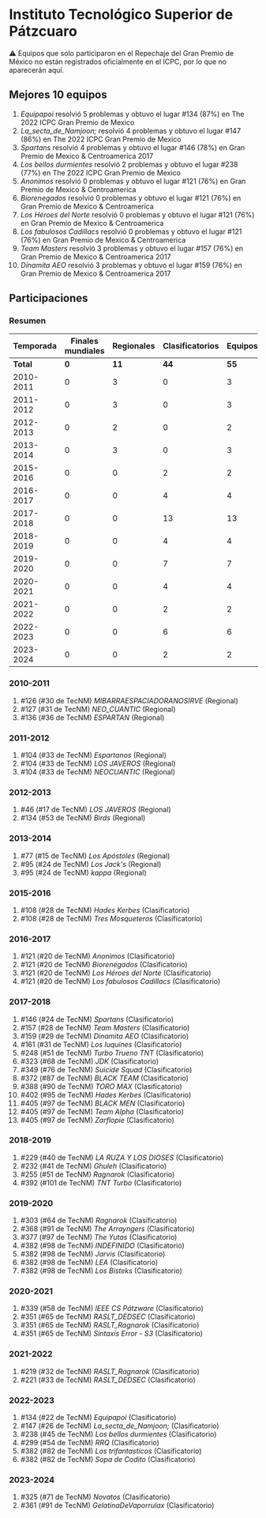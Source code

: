 ---
---

# Instituto Tecnológico Superior de Pátzcuaro

:warning: Equipos que solo participaron en el Repechaje del Gran Premio de México no están registrados oficialmente en el ICPC, por lo que no aparecerán aquí.

## Mejores 10 equipos

1. _Equipapoi_ resolvió 5 problemas y obtuvo el lugar #134 (87%) en The 2022 ICPC Gran Premio de Mexico
1. _La_secta_de_Namjoon;_ resolvió 4 problemas y obtuvo el lugar #147 (86%) en The 2022 ICPC Gran Premio de Mexico
1. _Spartans_ resolvió 4 problemas y obtuvo el lugar #146 (78%) en Gran Premio de Mexico & Centroamerica 2017
1. _Los bellos durmientes_ resolvió 2 problemas y obtuvo el lugar #238 (77%) en The 2022 ICPC Gran Premio de Mexico
1. _Anonimos_ resolvió 0 problemas y obtuvo el lugar #121 (76%) en Gran Premio de Mexico & Centroamerica
1. _Biorenegados_ resolvió 0 problemas y obtuvo el lugar #121 (76%) en Gran Premio de Mexico & Centroamerica
1. _Los Héroes del Norte_ resolvió 0 problemas y obtuvo el lugar #121 (76%) en Gran Premio de Mexico & Centroamerica
1. _Los fabulosos Cadillacs_ resolvió 0 problemas y obtuvo el lugar #121 (76%) en Gran Premio de Mexico & Centroamerica
1. _Team Masters_ resolvió 3 problemas y obtuvo el lugar #157 (76%) en Gran Premio de Mexico & Centroamerica 2017
1. _Dinamita AEO_ resolvió 3 problemas y obtuvo el lugar #159 (76%) en Gran Premio de Mexico & Centroamerica 2017

## Participaciones

### Resumen

| Temporada | Finales mundiales | Regionales | Clasificatorios | Equipos |
| --- | --- | --- | --- | --- |
| **Total** | **0** | **11** | **44** | **55** |
| 2010-2011 | 0 | 3 | 0 | 3 |
| 2011-2012 | 0 | 3 | 0 | 3 |
| 2012-2013 | 0 | 2 | 0 | 2 |
| 2013-2014 | 0 | 3 | 0 | 3 |
| 2015-2016 | 0 | 0 | 2 | 2 |
| 2016-2017 | 0 | 0 | 4 | 4 |
| 2017-2018 | 0 | 0 | 13 | 13 |
| 2018-2019 | 0 | 0 | 4 | 4 |
| 2019-2020 | 0 | 0 | 7 | 7 |
| 2020-2021 | 0 | 0 | 4 | 4 |
| 2021-2022 | 0 | 0 | 2 | 2 |
| 2022-2023 | 0 | 0 | 6 | 6 |
| 2023-2024 | 0 | 0 | 2 | 2 |

### 2010-2011

1. #126 (#30 de TecNM) _MIBARRAESPACIADORANOSIRVE_ (Regional)
1. #127 (#31 de TecNM) _NEO_CUANTIC_ (Regional)
1. #136 (#36 de TecNM) _ESPARTAN_ (Regional)

### 2011-2012

1. #104 (#33 de TecNM) _Espartanos_ (Regional)
1. #104 (#33 de TecNM) _LOS JAVEROS_ (Regional)
1. #104 (#33 de TecNM) _NEOCUANTIC_ (Regional)

### 2012-2013

1. #46 (#17 de TecNM) _LOS JAVEROS_ (Regional)
1. #134 (#53 de TecNM) _Birds_ (Regional)

### 2013-2014

1. #77 (#15 de TecNM) _Los Apóstoles_ (Regional)
1. #95 (#24 de TecNM) _Los Jack's_ (Regional)
1. #95 (#24 de TecNM) _kappa_ (Regional)

### 2015-2016

1. #108 (#28 de TecNM) _Hades Kerbes_ (Clasificatorio)
1. #108 (#28 de TecNM) _Tres Mosqueteros_ (Clasificatorio)

### 2016-2017

1. #121 (#20 de TecNM) _Anonimos_ (Clasificatorio)
1. #121 (#20 de TecNM) _Biorenegados_ (Clasificatorio)
1. #121 (#20 de TecNM) _Los Héroes del Norte_ (Clasificatorio)
1. #121 (#20 de TecNM) _Los fabulosos Cadillacs_ (Clasificatorio)

### 2017-2018

1. #146 (#24 de TecNM) _Spartans_ (Clasificatorio)
1. #157 (#28 de TecNM) _Team Masters_ (Clasificatorio)
1. #159 (#29 de TecNM) _Dinamita AEO_ (Clasificatorio)
1. #161 (#31 de TecNM) _Los luquines_ (Clasificatorio)
1. #248 (#51 de TecNM) _Turbo Trueno TNT_ (Clasificatorio)
1. #323 (#68 de TecNM) _JDK_ (Clasificatorio)
1. #349 (#76 de TecNM) _Suicide Squad_ (Clasificatorio)
1. #372 (#87 de TecNM) _BLACK TEAM_ (Clasificatorio)
1. #388 (#90 de TecNM) _TORO MAX_ (Clasificatorio)
1. #402 (#95 de TecNM) _Hades Kerbes_ (Clasificatorio)
1. #405 (#97 de TecNM) _BLACK MEN_ (Clasificatorio)
1. #405 (#97 de TecNM) _Team Alpha_ (Clasificatorio)
1. #405 (#97 de TecNM) _Zarflopie_ (Clasificatorio)

### 2018-2019

1. #229 (#40 de TecNM) _LA RUZA Y LOS DIOSES_ (Clasificatorio)
1. #232 (#41 de TecNM) _Ghuleh_ (Clasificatorio)
1. #255 (#51 de TecNM) _Ragnarok_ (Clasificatorio)
1. #392 (#101 de TecNM) _TNT Turbo_ (Clasificatorio)

### 2019-2020

1. #303 (#64 de TecNM) _Ragnarok_ (Clasificatorio)
1. #368 (#91 de TecNM) _The Arrayngers_ (Clasificatorio)
1. #377 (#97 de TecNM) _The Yutas_ (Clasificatorio)
1. #382 (#98 de TecNM) _INDEFINIDO_ (Clasificatorio)
1. #382 (#98 de TecNM) _Jarvis_ (Clasificatorio)
1. #382 (#98 de TecNM) _LEA_ (Clasificatorio)
1. #382 (#98 de TecNM) _Los Bisteks_ (Clasificatorio)

### 2020-2021

1. #339 (#58 de TecNM) _IEEE CS Pátzware_ (Clasificatorio)
1. #351 (#65 de TecNM) _RASLT_DEDSEC_ (Clasificatorio)
1. #351 (#65 de TecNM) _RASLT_Ragnarok_ (Clasificatorio)
1. #351 (#65 de TecNM) _Sintaxis Error - S3_ (Clasificatorio)

### 2021-2022

1. #219 (#32 de TecNM) _RASLT_Ragnarok_ (Clasificatorio)
1. #221 (#33 de TecNM) _RASLT_DEDSEC_ (Clasificatorio)

### 2022-2023

1. #134 (#22 de TecNM) _Equipapoi_ (Clasificatorio)
1. #147 (#26 de TecNM) _La_secta_de_Namjoon;_ (Clasificatorio)
1. #238 (#45 de TecNM) _Los bellos durmientes_ (Clasificatorio)
1. #299 (#54 de TecNM) _RRQ_ (Clasificatorio)
1. #382 (#82 de TecNM) _Los trifantasticos_ (Clasificatorio)
1. #382 (#82 de TecNM) _Sopa de Codito_ (Clasificatorio)

### 2023-2024

1. #325 (#71 de TecNM) _Novatos_ (Clasificatorio)
1. #361 (#91 de TecNM) _GelatinaDeVaporrulax_ (Clasificatorio)



